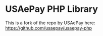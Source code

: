 USAePay PHP Library
=================================

This is a fork of the repo by USAePay here: https://github.com/usaepay/usaepay-php